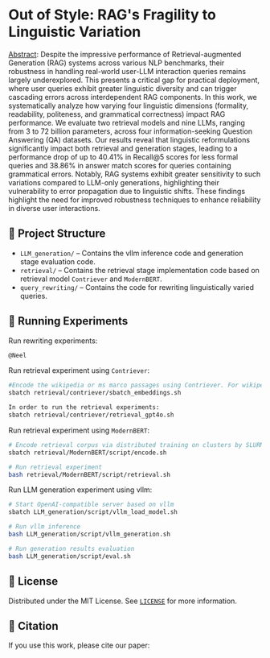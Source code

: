 
# Out of Style: RAG's Fragility to Linguistic Variation

[Abstract](https://arxiv.org/abs/xxx): Despite the impressive performance of Retrieval-augmented Generation (RAG) systems across various NLP benchmarks, their robustness in handling real-world user-LLM interaction queries remains largely underexplored. This presents a critical gap for practical deployment, where user queries exhibit greater linguistic diversity and can trigger cascading errors across interdependent RAG components. In this work, we systematically analyze how varying four linguistic dimensions (formality, readability, politeness, and grammatical correctness) impact RAG performance. We evaluate two retrieval models and nine LLMs, ranging from 3 to 72 billion parameters, across four information-seeking Question Answering (QA) datasets. Our results reveal that linguistic reformulations significantly impact both retrieval and generation stages, leading to a performance drop of up to 40.41\% in Recall@5 scores for less formal queries and 38.86\% in answer match scores for queries containing grammatical errors. Notably, RAG systems exhibit greater sensitivity to such variations compared to LLM-only generations, highlighting their vulnerability to error propagation due to linguistic shifts. These findings highlight the need for improved robustness techniques to enhance reliability in diverse user interactions.

## 📂 Project Structure

- `LLM_generation/` – Contains the vllm inference code and generation stage evaluation code.
- `retrieval/` – Contains the retrieval stage implementation code based on retrieval model `Contriever` and `ModernBERT`.
- `query_rewriting/` – Contains the code for rewriting linguistically varied queries.

## 🚀 Running Experiments

Run rewriting experiments:

```bash
@Neel
```

Run retrieval experiment using `Contriever`:
```bash
#Encode the wikipedia or ms marco passages using Contriever. For wikipedia, follow instructions \href{https://github.com/Springcty/RAG-fragility-to-linguistic-variation/tree/main/retrieval/#contriever#evaluation}{here}. If you would like to generate ms marco embeddings:
sbatch retrieval/contriever/sbatch_embeddings.sh

In order to run the retrieval experiments:
sbatch retrieval/contriever/retrieval_gpt4o.sh
```

Run retrieval experiment using `ModernBERT`:

```bash
# Encode retrieval corpus via distributed training on clusters by SLURM
sbatch retrieval/ModernBERT/script/encode.sh

# Run retrieval experiment
bash retrieval/ModernBERT/script/retrieval.sh
```

Run LLM generation experiment using vllm:

```bash
# Start OpenAI-compatible server based on vllm
sbatch LLM_generation/script/vllm_load_model.sh

# Run vllm inference
bash LLM_generation/script/vllm_generation.sh

# Run generation results evaluation
bash LLM_generation/script/eval.sh
```

## 📜 License

Distributed under the MIT License. See [`LICENSE`](./LICENSE) for more information.


## 📖 Citation

If you use this work, please cite our paper:

```

```


